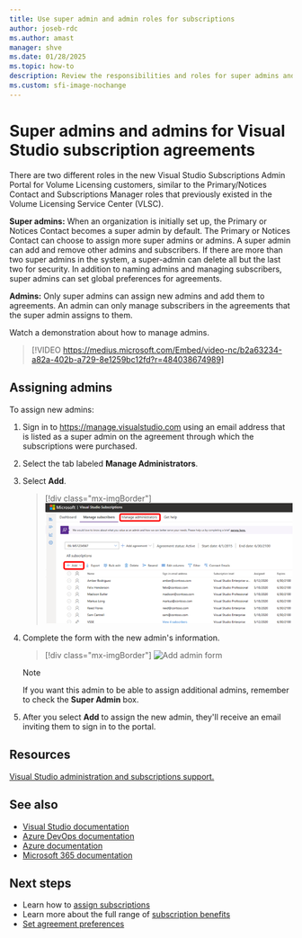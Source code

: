 ```yaml
---
title: Use super admin and admin roles for subscriptions
author: joseb-rdc
ms.author: amast
manager: shve
ms.date: 01/28/2025
ms.topic: how-to
description: Review the responsibilities and roles for super admins and admins of Visual Studio subscriptions and how to assign admins. 
ms.custom: sfi-image-nochange
---
```


# Super admins and admins for Visual Studio subscription agreements

There are two different roles in the new Visual Studio Subscriptions Admin Portal for Volume Licensing customers, similar to the Primary/Notices Contact and Subscriptions Manager roles that previously existed in the Volume Licensing Service Center (VLSC).

**Super admins:** When an organization is initially set up, the Primary or Notices Contact becomes a super admin by default. The Primary or Notices Contact can choose to assign more super admins or admins. A super admin can add and remove other admins and subscribers. If there are more than two super admins in the system, a super-admin can delete all but the last two for security. In addition to naming admins and managing subscribers, super admins can set global preferences for agreements.

**Admins:** Only super admins can assign new admins and add them to agreements. An admin can only manage subscribers in the agreements that the super admin assigns to them.

Watch a demonstration about how to manage admins. 
> [!VIDEO https://medius.microsoft.com/Embed/video-nc/b2a63234-a82a-402b-a729-8e1259bc12fd?r=484038674989]

## Assigning admins

To assign new admins:
1. Sign in to https://manage.visualstudio.com using an email address that is listed as a super admin on the agreement through which the subscriptions were purchased.
0. Select the tab labeled **Manage Administrators**.
0. Select **Add**.
   > [!div class="mx-imgBorder"]
   > ![Add admins](_img/admin-roles/add-admins.png "Screenshot of the management portal. Manage admins and add menu items are highlighted.")
0. Complete the form with the new admin's information.
   > [!div class="mx-imgBorder"]
   > ![Add admin form](_img/admin-roles/add-form.png "Screenshot of the Add Admin dialog. Super admin checkbox is highlighted.")

   > [!NOTE]
   > If you want this admin to be able to assign additional admins, remember to check the **Super Admin** box.

0. After you select **Add** to assign the new admin, they'll receive an email inviting them to sign in to the portal.

## Resources

[Visual Studio administration and subscriptions support.](https://aka.ms/vsadminhelp)

## See also

+ [Visual Studio documentation](/visualstudio/)
+ [Azure DevOps documentation](/azure/devops/)
+ [Azure documentation](/azure/)
+ [Microsoft 365 documentation](/microsoft-365/)

## Next steps

+ Learn how to [assign subscriptions](assign-license.md)
+ Learn more about the full range of [subscription benefits](https://visualstudio.microsoft.com/vs/benefits/)
+ [Set agreement preferences](admin-preferences.md)

